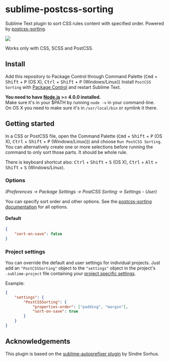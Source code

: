 # sublime-postcss-sorting

Sublime Text plugin to sort CSS rules content with specified order. Powered by [postcss-sorting](https://github.com/hudochenkov/postcss-sorting).

![](screenshot.gif)

Works only with CSS, SCSS and PostCSS.


## Install

Add this repository to Package Control through Command Palette (<kbd>Cmd</kbd> + <kbd>Shift</kbd> + <kbd>P</kbd> (OS X), <kbd>Ctrl</kbd> + <kbd>Shift</kbd> + <kbd>P</kbd> (Windows/Linux))
Install `PostCSS Sorting` with [Package Control](https://packagecontrol.io/) and restart Sublime Text.

**You need to have [Node.js](https://nodejs.org) >= 4.0.0 installed.**  
Make sure it's in your $PATH by running `node -v` in your command-line.  
On OS X you need to make sure it's in `/usr/local/bin` or symlink it there.


## Getting started

In a CSS or PostCSS file, open the Command Palette (<kbd>Cmd</kbd> + <kbd>Shift</kbd> + <kbd>P</kbd> (OS X), <kbd>Ctrl</kbd> + <kbd>Shift</kbd> + <kbd>P</kbd> (Windows/Linux))) and choose `Run PostCSS Sorting`. You can alternatively create one or more selections before running the command to only sort those parts. It should be whole rule.

There is keyboard shortcut also: <kbd>Ctrl</kbd> + <kbd>Shift</kbd> + <kbd>S</kbd> (OS X), <kbd>Ctrl</kbd> + <kbd>Alt</kbd> + <kbd>Shift</kbd> + <kbd>S</kbd> (Windows/Linux).


### Options

*(Preferences → Package Settings → PostCSS Sorting → Settings - User)*

You can specify sort order and other options. See the [postcss-sorting documentation](https://github.com/hudochenkov/postcss-sorting#options) for all options.


#### Default

```json
{
	"sort-on-save": false
}
```


### Project settings

You can override the default and user settings for individual projects. Just add an `"PostCSSSorting"` object to the `"settings"` object in the project's `.sublime-project` file containing your [project specific settings](http://www.sublimetext.com/docs/3/projects.html).

Example:

```json
{
	"settings": {
		"PostCSSSorting": {
			"properties-order": ["padding", "margin"],
			"sort-on-save": true
		}
	}
}
```


## Acknowledgements

This plugin is based on the [sublime-autoprefixer plugin](https://github.com/sindresorhus/sublime-autoprefixer) by Sindre Sorhus.
